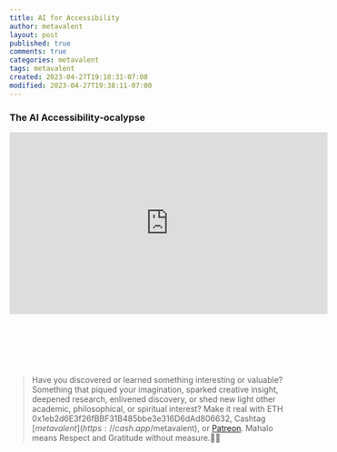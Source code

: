 ```yaml
---
title: AI for Accessibility
author: metavalent
layout: post
published: true
comments: true
categories: metavalent
tags: metavalent
created: 2023-04-27T19:18:31-07:00
modified: 2023-04-27T19:38:11-07:00
---
```


### The AI Accessibility-ocalypse

<!-- Generic Embed
Watch [Video_Title](https://youtu.be/MmHqthzJER4) if the embed below does not behave nicely. 

<div class="embed-container"><iframeloading="lazy" width="560" height="320" src="https://www.youtube.com/embed/MmHqthzJER4" title="YouTube video player" frameborder="0" allow="accelerometer; autoplay; clipboard-write; encrypted-media; gyroscope; picture-in-picture" allowfullscreen></iframe></div>
-->

<iframe id="ytplayer" type="text/html" loading="lazy" width="560" height="320"
  src="https://www.youtube.com/embed/MmHqthzJER4?autoplay=1"
  frameborder="0"></iframe>

<!-- HTML5 Embed - GitHub LFS storage: append ?raw=true  
<videoloading="lazy" width="560" height="320" controls>
  <source src="https://youtu.be/MmHqthzJER4) if the embed below does no" type="video/mp4">
  <source src=src="https://youtu.be/MmHqthzJER4) if the embed below does no" type="video/webm">
Your browser does not support the video tag.
</video>
-->

<!-- HTML5 Embed - GitHub LFS storage: append ?raw=true  
<audio controls>
  <source src="https://youtu.be/MmHqthzJER4) if the embed below does no" type="audio/mpeg">
  <source src="https://youtu.be/MmHqthzJER4) if the embed below does no" type="audio/ogg">
Your browser does not support the audio element.
</audio>
-->

<!-- For custom thumbnail
![alt text](/assets/images/image.jpg "title")
-->

<p>&nbsp;</p>
<p>&nbsp;</p>
<p>&nbsp;</p>

> Have you discovered or learned something interesting or valuable? Something that piqued your imagination, sparked creative insight, deepened research, enlivened discovery, or shed new light other academic, philosophical, or spiritual interest? Make it real with ETH 0x1eb2d6E3f26fBBF31B485bbe3e316D6dAd806632, Cashtag [$metavalent](https://cash.app/$metavalent), or [Patreon](https://patreon.com/metavalent). Mahalo means Respect and Gratitude without measure.🙏🏼
